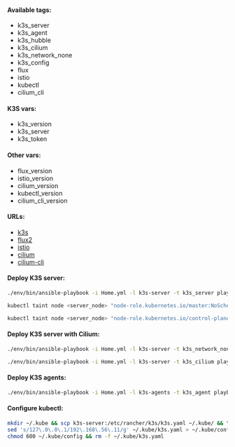 #### Available tags:
- k3s_server
- k3s_agent
- k3s_hubble
- k3s_cilium
- k3s_network_none
- k3s_config
- flux
- istio
- kubectl
- cilium_cli

#### K3S vars:
- k3s_version
- k3s_server
- k3s_token

#### Other vars:
- flux_version
- istio_version
- cilium_version
- kubectl_version
- cilium_cli_version

#### URLs:
- [k3s](https://github.com/k3s-io/k3s/releases)
- [flux2](https://github.com/fluxcd/flux2/releases)
- [istio](https://github.com/istio/istio/releases)
- [cilium](https://github.com/cilium/cilium/releases)
- [cilium-cli](https://github.com/cilium/cilium-cli/releases)

#### Deploy K3S server:
```bash
./env/bin/ansible-playbook -i Home.yml -l k3s-server -t k3s_server playbooks/Services.yml
```
```bash
kubectl taint node <server_node> "node-role.kubernetes.io/master:NoSchedule"
```
```bash
kubectl taint node <server_node> "node-role.kubernetes.io/control-plane:NoSchedule"
```

#### Deploy K3S server with Cilium:
```bash
./env/bin/ansible-playbook -i Home.yml -l k3s-server -t k3s_network_none playbooks/Services.yml
```
```bash
./env/bin/ansible-playbook -i Home.yml -l k3s-server -t k3s_cilium playbooks/Services.yml
```

#### Deploy K3S agents:
```bash
./env/bin/ansible-playbook -i Home.yml -l k3s-agents -t k3s_agent playbooks/Services.yml
```

#### Configure kubectl:
```bash
mkdir ~/.kube && scp k3s-server:/etc/rancher/k3s/k3s.yaml ~/.kube/ && \
sed 's/127\.0\.0\.1/192\.168\.56\.11/g' ~/.kube/k3s.yaml > ~/.kube/config && \
chmod 600 ~/.kube/config && rm -f ~/.kube/k3s.yaml
```
